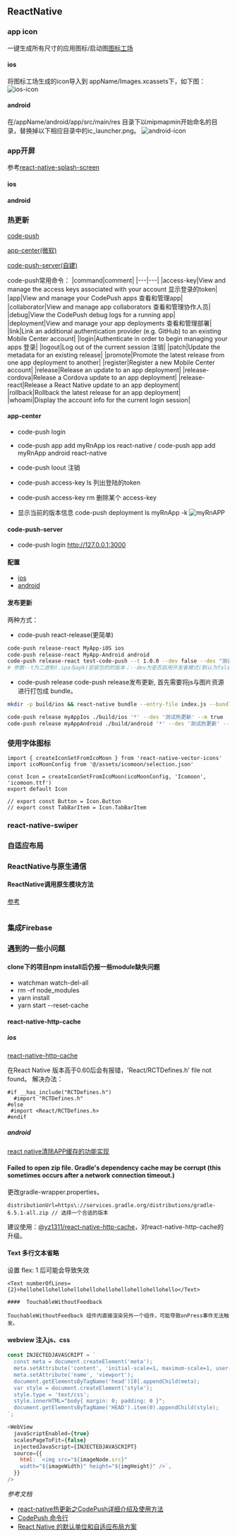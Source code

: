 ## ReactNative

### app icon

一键生成所有尺寸的应用图标/启动图[图标工场](https://icon.wuruihong.com/)

#### ios

将图标工场生成的icon导入到 appName/Images.xcassets下，如下图：
![ios-icon](./img/ios-icon.png)

#### android

在/appName/android/app/src/main/res 目录下以mipmapmin开始命名的目录，替换掉以下相应目录中的ic_launcher.png。
![android-icon](./img/android-icon.png)

### app开屏

参考[react-native-splash-screen](https://github.com/crazycodeboy/react-native-splash-screen/blob/master/README.zh.md)

#### ios

#### android


### 热更新

[code-push](https://github.com/Microsoft/code-push)

[app-center(微软)](https://appcenter.ms/)

[code-push-server(自建)](https://github.com/lisong/code-push-server)

code-push常用命令：
|command|comment|
|---|---|
|access-key|View and manage the access keys associated with your account 显示登录的token|
|app|View and manage your CodePush apps 查看和管理app|
|collaborator|View and manage app collaborators 查看和管理协作人员|
|debug|View the CodePush debug logs for a running app|
|deployment|View and manage your app deployments 查看和管理部署|
|link|Link an additional authentication provider (e.g. GitHub) to an existing Mobile Center account|
|login|Authenticate in order to begin managing your apps 登录|
|logout|Log out of the current session 注销|
|patch|Update the metadata for an existing release|
|promote|Promote the latest release from one app deployment to another|
|register|Register a new Mobile Center account|
|release|Release an update to an app deployment|
|release-cordova|Release a Cordova update to an app deployment|
|release-react|Release a React Native update to an app deployment|
|rollback|Rollback the latest release for an app deployment|
|whoami|Display the account info for the current login session|

#### app-center

+ code-push login
+ code-push app add myRnApp ios react-native / code-push app add myRnApp android react-native
+ code-push loout 注销
+ code-push access-key ls 列出登陆的token
+ code-push access-key rm <accessKye> 删除某个 access-key

+ 显示当前的版本信息
code-push deployment ls myRnApp -k
![myRnAPP](./img/appkey.png)

#### code-push-server

+ code-push login http://127.0.0.1:3000

#### 配置

+ [ios](https://github.com/microsoft/react-native-code-push/blob/master/docs/multi-deployment-testing-ios.md)
+ [android](https://github.com/microsoft/react-native-code-push/blob/master/docs/multi-deployment-testing-android.md)


#### 发布更新

两种方式：
+ code-push react-release(更简单)
```bash
code-push release-react MyApp-iOS ios
code-push release-react MyApp-Android android
code-push release-react test-code-push --t 1.0.0 --dev false --des "测试热更新" --m true
# 参数--t为二进制(.ipa与apk)安装包的的版本；--dev为是否启用开发者模式(默认为false)；-d是要发布更新的环境分Production与Staging(默认为Staging)；--des为更新说明；--m 是强制更新。
```
+ code-push release
code-push release发布更新, 首先需要将js与图片资源进行打包成 bundle。
```bash
mkdir -p build/ios && react-native bundle --entry-file index.js --bundle-output ./build/ios/main.jsbundle --platform ios --dev false  --assets-dest ./build/ios

code-push release myAppIos ./build/ios '*' --des '测试热更新' --m true
code-push release myAppAndroid ./build/android '*' --des '测试热更新' --m true
```

### 使用字体图标

```
import { createIconSetFromIcoMoon } from 'react-native-vector-icons'
import icoMoonConfig from '@/assets/icomoon/selection.json'

const Icon = createIconSetFromIcoMoon(icoMoonConfig, 'Icomoon', 'icomoon.ttf')
export default Icon

// export const Button = Icon.Button
// export const TabBarItem = Icon.TabBarItem
```

### react-native-swiper

### 自适应布局



### ReactNative与原生通信
#### ReactNative调用原生模块方法

[参考](https://reactnative.cn/docs/native-modules-ios#content)
```
```

### 集成Firebase


### 遇到的一些小问题

#### clone下的项目npm install后仍报一些module缺失问题

+ watchman watch-del-all
+ rm -rf node_modules
+ yarn install
+ yarn start --reset-cache

#### react-native-http-cache

##### ios

[react-native-http-cache](https://github.com/reactnativecn/react-native-http-cache)

在React Native 版本高于0.60后会有报错，'React/RCTDefines.h' file not found。
解决办法：
```
#if __has_include("RCTDefines.h")
  #import "RCTDefines.h"
#else
 #import <React/RCTDefines.h>
#endif
```

##### android

[react native清除APP缓存的功能实现](https://zhuanlan.zhihu.com/p/75859814)

#### Failed to open zip file. Gradle's dependency cache may be corrupt (this sometimes occurs after a network connection timeout.)

更改gradle-wrapper.properties，
```
distributionUrl=https\://services.gradle.org/distributions/gradle-6.5.1-all.zip // 选择一个合适的版本
```

建议使用：[@yz1311/react-native-http-cache](https://github.com/yz1311/react-native-http-cach)，对react-native-http-cache的升级。

#### Text 多行文本省略
设置 flex: 1 后可能会导致失效
```
<Text numberOfLines={2}>hellohellohellohellohellohellohellohellohellohello</Text>

####  TouchableWithoutFeedback

TouchableWithoutFeedback 组件内直接渲染另外一个组件，可能导致onPress事件无法触发。

```

#### webview 注入js、css

```javascript
const INJECTEDJAVASCRIPT = `
  const meta = document.createElement('meta');
  meta.setAttribute('content', 'initial-scale=1, maximum-scale=1, user-scalable=0');
  meta.setAttribute('name', 'viewport');
  document.getElementsByTagName('head')[0].appendChild(meta);
  var style = document.createElement('style');
  style.type = 'text/css';
  style.innerHTML="body{ margin: 0; padding: 0 }";
  document.getElementsByTagName('HEAD').item(0).appendChild(style);
`;

<WebView
  javaScriptEnabled={true}
  scalesPageToFit={false}
  injectedJavaScript={INJECTEDJAVASCRIPT}
  source={{
    html: `<img src="${imageNode.src}"
    width="${imageWidth}" height="${imgHeight}" />`,
  }}
/>
```

*参考文档*
+ [react-native热更新之CodePush详细介绍及使用方法](https://blog.csdn.net/qq_33323251/article/details/79437932)
+ [CodePush 命令行](https://github.com/microsoft/code-push/blob/v3.0.1/cli/README-cn.md)
+ [React Native 的默认单位和自适应布局方案](https://segmentfault.com/a/1190000004878644)